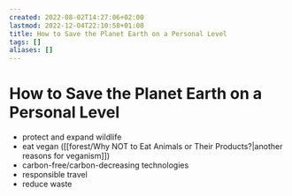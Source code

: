 ```yaml
---
created: 2022-08-02T14:27:06+02:00
lastmod: 2022-12-04T22:10:58+01:00
title: How to Save the Planet Earth on a Personal Level
tags: []
aliases: []
---
```

# How to Save the Planet Earth on a Personal Level
- protect and expand wildlife  
- eat vegan ([[forest/Why NOT to Eat Animals or Their Products?|another reasons for veganism]])
- carbon-free/carbon-decreasing technologies  
- responsible travel  
- reduce waste
